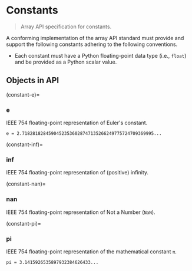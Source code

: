 # Constants

> Array API specification for constants.

A conforming implementation of the array API standard must provide and support the following constants adhering to the following conventions.

-   Each constant must have a Python floating-point data type (i.e., `float`) and be provided as a Python scalar value.

<!-- NOTE: please keep the constants in alphabetical order -->

## Objects in API

(constant-e)=
### e

IEEE 754 floating-point representation of Euler's constant.

```text
e = 2.71828182845904523536028747135266249775724709369995...
```

(constant-inf)=
### inf

IEEE 754 floating-point representation of (positive) infinity.

(constant-nan)=
### nan

IEEE 754 floating-point representation of Not a Number (`NaN`).

(constant-pi)=
### pi

IEEE 754 floating-point representation of the mathematical constant `π`.

```text
pi = 3.1415926535897932384626433...
```
